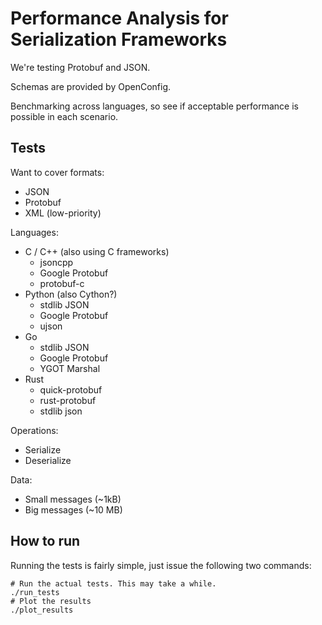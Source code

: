 # Performance Analysis for Serialization Frameworks
We're testing Protobuf and JSON.

Schemas are provided by OpenConfig.

Benchmarking across languages, so see if acceptable performance
is possible in each scenario.

## Tests
Want to cover formats:
* JSON
* Protobuf
* XML (low-priority)

Languages:
* C / C++ (also using C frameworks)
    * jsoncpp
    * Google Protobuf
    * protobuf-c
* Python (also Cython?)
    * stdlib JSON
    * Google Protobuf
    * ujson
* Go
    * stdlib JSON
    * Google Protobuf
    * YGOT Marshal
* Rust
    * quick-protobuf
    * rust-protobuf
    * stdlib json

Operations:
* Serialize
* Deserialize

Data:
* Small messages (~1kB)
* Big messages (~10 MB)

## How to run
Running the tests is fairly simple, just issue the following two commands:
```
# Run the actual tests. This may take a while.
./run_tests
# Plot the results
./plot_results
```
